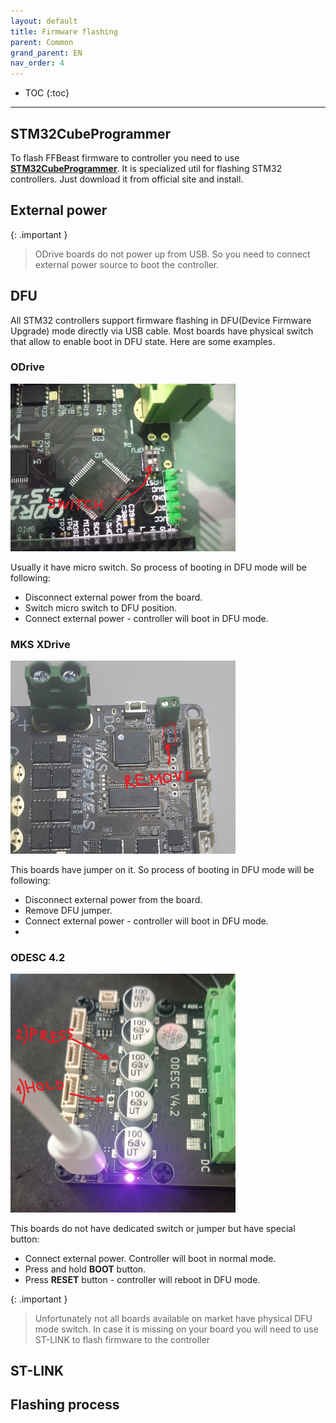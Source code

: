 ```yaml
---
layout: default
title: Firmware flashing
parent: Common
grand_parent: EN
nav_order: 4
---
```


- TOC
{:toc}

---
## STM32CubeProgrammer 
To flash FFBeast firmware to controller you need to use 
[**STM32CubeProgrammer**](https://www.st.com/en/development-tools/stm32cubeprog.html#get-software). 
It is specialized util for flashing STM32 controllers.
Just download it from official site and install.

## External power
{: .important }
> ODrive boards do not power up from USB. So you need to connect external power source to boot the controller.

## DFU
All STM32 controllers support firmware flashing in DFU(Device Firmware Upgrade) mode directly via USB cable. 
Most boards have physical switch that allow to enable boot in DFU state. Here are some examples.

### ODrive
<img src="../../assets/images/odrive_dfu.jpg" width="360">

Usually it have micro switch. So process of booting in DFU mode will be following:

- Disconnect external power from the board.
- Switch micro switch to DFU position.
- Connect external power - controller will boot in DFU mode.

### MKS XDrive
<img src="../../assets/images/mks_single_dfu.jpg" width="360">

This boards have jumper on it. So process of booting in DFU mode will be following:

- Disconnect external power from the board.
- Remove DFU jumper.
- Connect external power - controller will boot in DFU mode.
- 
### ODESC 4.2
<img src="../../assets/images/odesc_42_dfu.jpg" width="360">

This boards do not have dedicated switch or jumper but have special button:

- Connect external power. Controller will boot in normal mode.
- Press and hold **BOOT** button.
- Press **RESET** button - controller will reboot in DFU mode.

{: .important }
> Unfortunately not all boards available on market have physical DFU mode switch. In case it is missing on your board 
> you will need to use ST-LINK to flash firmware to the controller

## ST-LINK

## Flashing process